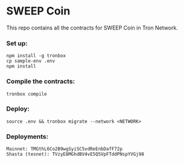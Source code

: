 # SWEEP Coin

This repo contains all the contracts for SWEEP Coin in Tron Network.

### Set up:
```
npm install -g tronbox
cp sample-env .env
npm install
```

### Compile the contracts:
```
tronbox compile
```

### Deploy:
```
source .env && tronbox migrate --network <NETWORK>
```

### Deployments:
```
Mainnet: TMGthL6Co2B9wgSyiSC5vdReEnbDafF72p
Shasta (tesnet): TVzyE8MGhdBV4vE5Q5VpFTddPNspYVGj98
```